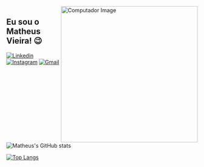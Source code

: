 <img src="https://cdni.iconscout.com/illustration/premium/thumb/react-native-programmer-7464458-6109661.png" min-width="360px" max-width="360px" width="360px" align="right" alt="Computador Image" title="Computador Image">

## Eu sou o Matheus Vieira! 😉

[![Linkedin](https://img.shields.io/badge/LinkedIn-0077B5?style=for-the-badge&logo=linkedin&logoColor=white)](https://www.linkedin.com/in/eumatheusvieira/)
[![Instagram](https://img.shields.io/badge/Instagram-E4405F?style=for-the-badge&logo=instagram&logoColor=white)](https://www.instagram.com/eumatheusvieira/)
[![Gmail](https://img.shields.io/badge/Gmail-D14836?style=for-the-badge&logo=gmail&logoColor=white)](mailto:contato.matheusrocha01@gmail.com)


![Matheus's GitHub stats](https://github-readme-stats.vercel.app/api?username=eumatheusvieira&show_icons=true&theme=radical)


[![Top Langs](https://github-readme-stats.vercel.app/api/top-langs/?username=eumatheusvieira)](https://github.com/anuraghazra/github-readme-stats)
